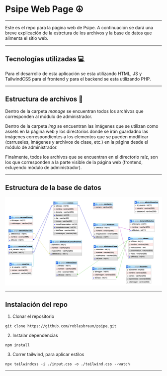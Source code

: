 # Psipe Web Page ☮️
---
Este es el repo para la página web de Psipe. A continuación se dará una breve explicación de la estrctura de los archivos y la base de datos que alimenta el sitio web.

---
## Tecnologías utilizadas 💻
Para el desarrollo de esta aplicación se esta utilizando HTML, JS y TailwindCSS para el frontend y para el backend se esta utilizando PHP.

---
## Estructura de archivos 📁

Dentro de la carpeta *manage* se encuentran todos los archivos que corresponden al módulo de administrador.

Dentro de la carpeta *img* se encuentran las imágenes que se utilizan como assets en la página web y los directorios donde se irán guardadno las imágenes correspondientes a los elementos que se pueden modificar (carruseles, imágenes y archivos de clase, etc.) en la página desde el módulo de administrador.

Finalmente, todos los archivos que se encuentran en el directorio raíz, son los que corresponden a la parte visible de la página web (frontend, exluyendo módulo de administrador).

---

## Estructura de la base de datos
![](./img/bd.png)

---

## Instalación del repo
1. Clonar el repositorio
```
git clone https://github.com/roblesbraun/psipe.git
```
2. Instalar dependencias
```
npm install
```

3. Correr tailwind, para aplicar estilos
```
npx tailwindcss -i ./input.css -o ./tailwind.css --watch
```
---